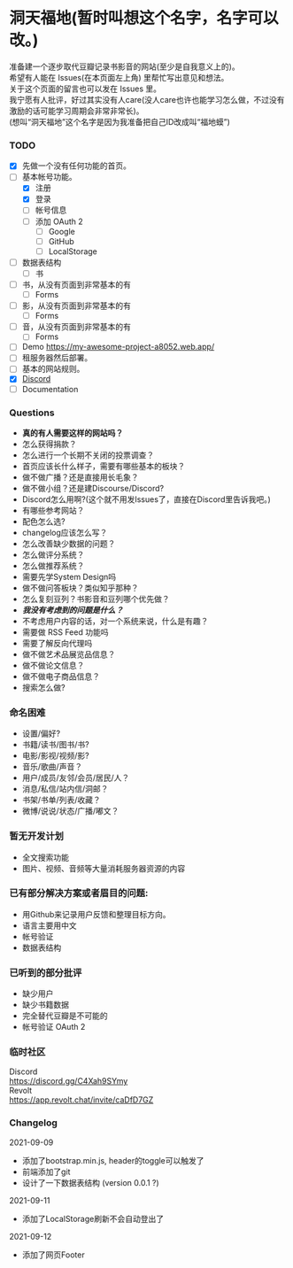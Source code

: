 # 洞天福地(暂时叫想这个名字，名字可以改。)

准备建一个逐步取代豆瓣记录书影音的网站(至少是自我意义上的)。  
希望有人能在 Issues(在本页面左上角) 里帮忙写出意见和想法。    
关于这个页面的留言也可以发在 Issues 里。  
我宁愿有人批评，好过其实没有人care(没人care也许也能学习怎么做，不过没有激励的话可能学习周期会非常非常长)。  
(想叫“洞天福地”这个名字是因为我准备把自己ID改成叫“福地蟆”)   

### TODO  
- [x] 先做一个没有任何功能的首页。
- [ ] 基本帐号功能。
  - [x] 注册
  - [x] 登录
  - [ ] 帐号信息
  - [ ] 添加 OAuth 2  
    - [ ] Google  
    - [ ] GitHub  
    - [ ] LocalStorage
- [ ] 数据表结构
  - [ ] 书
- [ ] 书，从没有页面到非常基本的有
  - [ ] Forms
- [ ] 影，从没有页面到非常基本的有
  - [ ] Forms
- [ ] 音，从没有页面到非常基本的有
  - [ ] Forms
- [ ] Demo https://my-awesome-project-a8052.web.app/  
- [ ] 租服务器然后部署。
- [ ] 基本的网站规则。
- [x] [Discord](https://discord.gg/C4Xah9SYmy) 
- [ ] Documentation

### Questions
- **真的有人需要这样的网站吗？**
- 怎么获得捐款？
- 怎么进行一个长期不关闭的投票调查？
- 首页应该长什么样子，需要有哪些基本的板块？
- 做不做广播？还是直接用长毛象？
- 做不做小组？还是建Discourse/Discord?
- Discord怎么用啊?(这个就不用发Issues了，直接在Discord里告诉我吧。)
- 有哪些参考网站？
- 配色怎么选?
- changelog应该怎么写？
- 怎么改善缺少数据的问题？
- 怎么做评分系统？
- 怎么做推荐系统？
- 需要先学System Design吗
- 做不做问答板块？类似知乎那种？
- 怎么复刻豆列？书影音和豆列哪个优先做？
- ***我没有考虑到的问题是什么？***
- 不考虑用户内容的话，对一个系统来说，什么是有趣？  
- 需要做 RSS Feed 功能吗
- 需要了解反向代理吗
- 做不做艺术品展览品信息？
- 做不做论文信息？
- 做不做电子商品信息？
- 搜索怎么做?

### 命名困难
- 设置/偏好?
- 书籍/读书/图书/书?
- 电影/影视/视频/影?
- 音乐/歌曲/声音？
- 用户/成员/友邻/会员/居民/人？
- 消息/私信/站内信/洞邮？
- 书架/书单/列表/收藏？
- 微博/说说/状态/广播/嘟文？

### 暂无开发计划
- 全文搜索功能
- 图片、视频、音频等大量消耗服务器资源的内容
  
### 已有部分解决方案或者眉目的问题:  
- 用Github来记录用户反馈和整理目标方向。
- 语言主要用中文
- 帐号验证
- 数据表结构
  
### 已听到的部分批评
- 缺少用户
- 缺少书籍数据
- 完全替代豆瓣是不可能的
- 帐号验证 OAuth 2  

### 临时社区
Discord  
https://discord.gg/C4Xah9SYmy  
Revolt  
https://app.revolt.chat/invite/caDfD7GZ  


### Changelog  
2021-09-09  
- 添加了bootstrap.min.js, header的toggle可以触发了    
- 前端添加了git  
- 设计了一下数据表结构 (version 0.0.1 ?)

2021-09-11
- 添加了LocalStorage刷新不会自动登出了  

2021-09-12  
- 添加了网页Footer  
